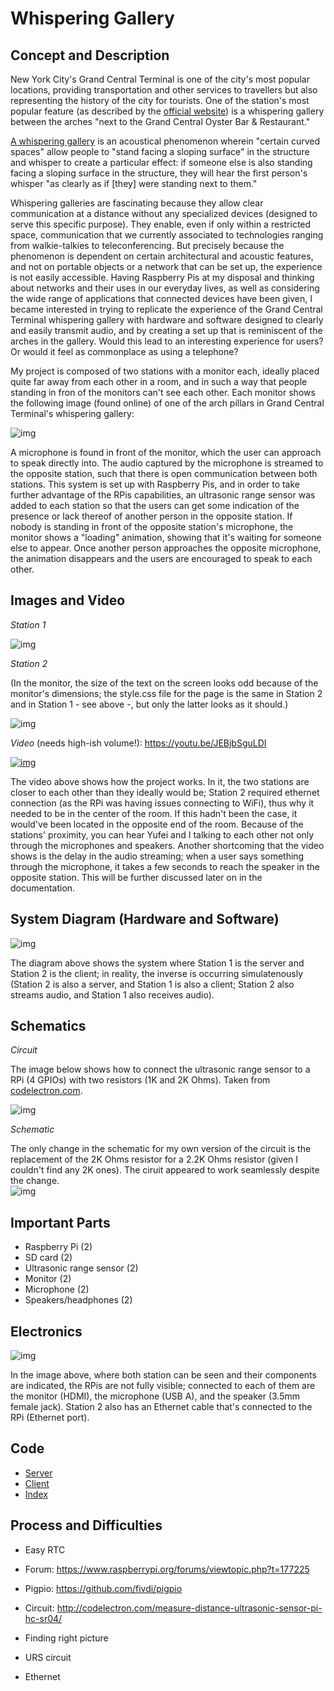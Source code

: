 # Whispering Gallery  
  
## Concept and Description  
  
New York City's Grand Central Terminal is one of the city's most popular locations, providing transportation and other services to travellers but also representing the history of the city for tourists. One of the station's most popular feature (as described by the [official website](https://www.grandcentralterminal.com/what-to-see/)) is a whispering gallery between the arches "next to the Grand Central Oyster Bar & Restaurant."  
  
[A whispering gallery](http://mentalfloss.com/article/93018/7-whispering-galleries-around-world-you-can-visit) is an acoustical phenomenon wherein "certain curved spaces" allow people to "stand facing a sloping surface" in the structure and whisper to create a particular effect: if someone else is also standing facing a sloping surface in the structure, they will hear the first person's whisper "as clearly as if [they] were standing next to them."  
  
Whispering galleries are fascinating because they allow clear communication at a distance without any specialized devices (designed to serve this specific purpose). They enable, even if only within a restricted space, communication that we currently associated to technologies ranging from walkie-talkies to teleconferencing. But precisely because the phenomenon is dependent on certain architectural and acoustic features, and not on portable objects or a network that can be set up, the experience is not easily accessible. Having Raspberry Pis at my disposal and thinking about networks and their uses in our everyday lives, as well as considering the wide range of applications that connected devices have been given, I became interested in trying to replicate the experience of the Grand Central Terminal whispering gallery with hardware and software designed to clearly and easily transmit audio, and by creating a set up that is reminiscent of the arches in the gallery. Would this lead to an interesting experience for users? Or would it feel as commonplace as using a telephone?  
  
My project is composed of two stations with a monitor each, ideally placed quite far away from each other in a room, and in such a way that people standing in fron of the monitors can't see each other. Each monitor shows the following image (found online) of one of the arch pillars in Grand Central Terminal's whispering gallery:  
  
![img](https://github.com/marialauramirabelli/Network-Everything/blob/master/Final-Project/final/public/corner1.jpg)  
  
A microphone is found in front of the monitor, which the user can approach to speak directly into. The audio captured by the microphone is streamed to the opposite station, such that there is open communication between both stations. This system is set up with Raspberry Pis, and in order to take further advantage of the RPis capabilities, an ultrasonic range sensor was added to each station so that the users can get some indication of the presence or lack thereof of another person in the opposite station. If nobody is standing in front of the opposite station's microphone, the monitor shows a "loading" animation, showing that it's waiting for someone else to appear. Once another person approaches the opposite microphone, the animation disappears and the users are encouraged to speak to each other.
  
## Images and Video
  
*Station 1*  
  
![img](https://github.com/marialauramirabelli/Network-Everything/blob/master/Final-Project/station1.jpg)
  
*Station 2*  
  
(In the monitor, the size of the text on the screen looks odd because of the monitor's dimensions; the style.css file for the page is the same in Station 2 and in Station 1 - see above -, but only the latter looks as it should.)
  
![img](https://github.com/marialauramirabelli/Network-Everything/blob/master/Final-Project/station2.jpg)  
  
*Video* (needs high-ish volume!): https://youtu.be/JEBjbSguLDI  
  
[![img](https://github.com/marialauramirabelli/Network-Everything/blob/master/Final-Project/video.JPG)](https://youtu.be/JEBjbSguLDI)
  
The video above shows how the project works. In it, the two stations are closer to each other than they ideally would be; Station 2 required ethernet connection (as the RPi was having issues connecting to WiFi), thus why it needed to be in the center of the room. If this hadn't been the case, it would've been located in the opposite end of the room. Because of the stations' proximity, you can hear Yufei and I talking to each other not only through the microphones and speakers. Another shortcoming that the video shows is the delay in the audio streaming; when a user says something through the microphone, it takes a few seconds to reach the speaker in the opposite station. This will be further discussed later on in the documentation.
  
## System Diagram (Hardware and Software)  
  
![img](https://github.com/marialauramirabelli/Network-Everything/blob/master/Final-Project/diagram.jpg)  
  
The diagram above shows the system where Station 1 is the server and Station 2 is the client; in reality, the inverse is occurring simulatenously (Station 2 is also a server, and Station 1 is also a client; Station 2 also streams audio, and Station 1 also receives audio).
  
## Schematics
  
*Circuit*  
  
The image below shows how to connect the ultrasonic range sensor to a RPi (4 GPIOs) with two resistors (1K and 2K Ohms). Taken from [codelectron.com](http://codelectron.com/measure-distance-ultrasonic-sensor-pi-hc-sr04/).   
  
![img](https://github.com/marialauramirabelli/Network-Everything/blob/master/Final-Project/schematic.png)  
  
*Schematic*  
  
The only change in the schematic for my own version of the circuit is the replacement of the 2K Ohms resistor for a 2.2K Ohms resistor (given I couldn't find any 2K ones). The ciruit appeared to work seamlessly despite the change.  
![img](https://github.com/marialauramirabelli/Network-Everything/blob/master/Final-Project/schematic1.jpg)  
  
## Important Parts  
  
* Raspberry Pi (2)
* SD card (2)
* Ultrasonic range sensor (2)
* Monitor (2)
* Microphone (2)
* Speakers/headphones (2)
  
## Electronics
  
![img](https://github.com/marialauramirabelli/Network-Everything/blob/master/Final-Project/electronics.jpg) 
  
In the image above, where both station can be seen and their components are indicated, the RPis are not fully visible; connected to each of them are the monitor (HDMI), the microphone (USB A), and the speaker (3.5mm female jack). Station 2 also has an Ethernet cable that's connected to the RPi (Ethernet port).
  
## Code
  
* [Server](https://github.com/marialauramirabelli/Network-Everything/blob/master/Final-Project/final/server.js)
* [Client](https://github.com/marialauramirabelli/Network-Everything/blob/master/Final-Project/final/public/client.js)
* [Index](https://github.com/marialauramirabelli/Network-Everything/blob/master/Final-Project/final/public/index.html)
  
## Process and Difficulties
  
* Easy RTC
  
* Forum: https://www.raspberrypi.org/forums/viewtopic.php?t=177225  
* Pigpio: https://github.com/fivdi/pigpio  
* Circuit: http://codelectron.com/measure-distance-ultrasonic-sensor-pi-hc-sr04/ 

* Finding right picture
* URS circuit
* Ethernet
